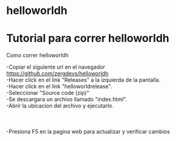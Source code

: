 # helloworldh
# Tutorial para correr helloworldh

Como correr helloworldh


-Copiar el siguiente url en el navegador https://github.com/zergdevs/helloworldh <br>
-Hacer click en el link "Releases" a la izquierda de la pantalla.<br>
-Hacer click en el link  "helloworldrelease".<br>
-Seleccionar "Source code (zip)"<br> 
-Se descargara un archivo llamado "index.html".<br>
-Abrir la ubicacion del archivo y ejecutarlo.<br>
<br>
<br>
<br>
-Presiona F5 en la pagina web para actualizar y verificar cambios


 
